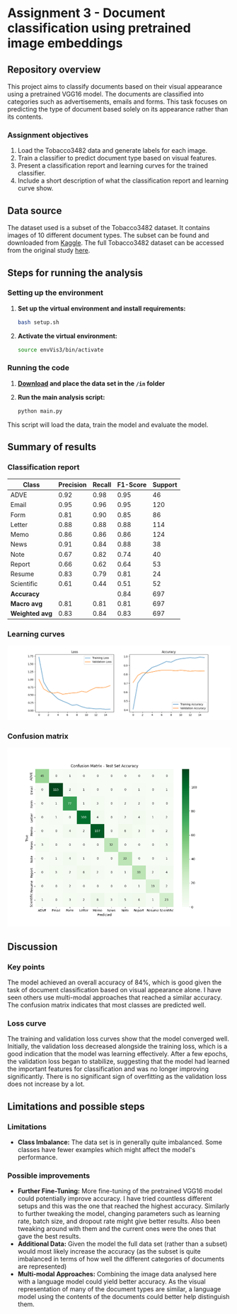# Assignment 3 - Document classification using pretrained image embeddings

## Repository overview

This project aims to classify documents based on their visual appearance using a pretrained VGG16 model. The documents are classified into categories such as advertisements, emails and forms. This task focuses on predicting the type of document based solely on its appearance rather than its contents.

### Assignment objectives
1. Load the Tobacco3482 data and generate labels for each image.
2. Train a classifier to predict document type based on visual features.
3. Present a classification report and learning curves for the trained classifier.
4. Include a short description of what the classification report and learning curve show.

## Data source

The dataset used is a subset of the Tobacco3482 dataset. It contains images of 10 different document types. The subset can be found and downloaded from [Kaggle](https://www.kaggle.com/datasets/patrickaudriaz/tobacco3482jpg?resource=download). The full Tobacco3482 dataset can be accessed from the original study [here](https://dl.acm.org/doi/abs/10.1145/1148170.1148307).


## Steps for running the analysis

### Setting up the environment
1. **Set up the virtual environment and install requirements:**
    ```bash
    bash setup.sh
    ```
2. **Activate the virtual environment:**
    ```bash
    source envVis3/bin/activate
    ```

### Running the code
1. **[Download](https://www.kaggle.com/datasets/patrickaudriaz/tobacco3482jpg?resource=download) and place the data set in the `/in` folder**

2. **Run the main analysis script:**
    ```bash
    python main.py
    ```
This script will load the data, train the model and evaluate the model.

## Summary of results
### Classification report

| Class        | Precision | Recall | F1-Score | Support |
|--------------|-----------|--------|----------|---------|
| ADVE         | 0.92      | 0.98   | 0.95     | 46      |
| Email        | 0.95      | 0.96   | 0.95     | 120     |
| Form         | 0.81      | 0.90   | 0.85     | 86      |
| Letter       | 0.88      | 0.88   | 0.88     | 114     |
| Memo         | 0.86      | 0.86   | 0.86     | 124     |
| News         | 0.91      | 0.84   | 0.88     | 38      |
| Note         | 0.67      | 0.82   | 0.74     | 40      |
| Report       | 0.66      | 0.62   | 0.64     | 53      |
| Resume       | 0.83      | 0.79   | 0.81     | 24      |
| Scientific   | 0.61      | 0.44   | 0.51     | 52      |
| **Accuracy** |           |        | 0.84     | 697     |
| **Macro avg**| 0.81      | 0.81   | 0.81     | 697     |
| **Weighted avg** | 0.83  | 0.84   | 0.83     | 697     |

### Learning curves
![Learning Curves](https://github.com/BayesianBoi/cds-visual/blob/main/assignments/assignment%203/out/loss_curve.png)

### Confusion matrix
![Confusion Matrix](https://github.com/BayesianBoi/cds-visual/blob/main/assignments/assignment%203/out/confusion_matrix.png)

## Discussion
### Key points
The model achieved an overall accuracy of 84%, which is good given the task of document classification based on visual appearance alone. I have seen others use multi-modal approaches that reached a similar accuracy. The confusion matrix indicates that most classes are predicted well.

### Loss curve
The training and validation loss curves show that the model converged well. Initially, the validation loss decreased alongside the training loss, which is a good indication that the model was learning effectively. After a few epochs, the validation loss began to stabilize, suggesting that the model had learned the important features for classification and was no longer improving significantly. There is no significant sign of overfitting as the validation loss does not increase by a lot.

## Limitations and possible steps
### Limitations 
- **Class Imbalance:** The data set is in generally quite imbalanced. Some classes have fewer examples which might affect the model's performance.

### Possible improvements
- **Further Fine-Tuning:** More fine-tuning of the pretrained VGG16 model could potentially improve accuracy. I have tried countless different setups and this was the one that reached the highest accuracy. Similarly to further tweaking the model, changing parameters such as learning rate, batch size, and dropout rate might give better results. Also been tweaking around with them and the current ones were the ones that gave the best results.
- **Additional Data:** Given the model the full data set (rather than a subset) would most likely increase the accuracy (as the subset is quite imbalanced in terms of how well the different categories of documents are represented)
- **Multi-modal Approaches:** Combining the image data analysed here with a language model could yield better accuracy. As the visual representation of many of the document types are similar, a language model using the contents of the documents could better help distinguish them.
